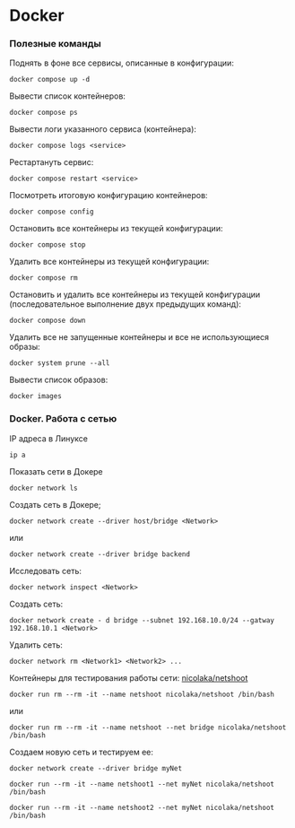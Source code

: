 # Docker

### Полезные команды

Поднять в фоне все сервисы, описанные в конфигурации:

```
docker compose up -d
```

Вывести список контейнеров:
```
docker compose ps
```

Вывести логи указанного сервиса (контейнера):
```
docker compose logs <service>
```

Рестартануть сервис:
```
docker compose restart <service>
```

Посмотреть итоговую конфигурацию контейнеров:
```
docker compose config
```

Остановить все контейнеры из текущей конфигурации:
```
docker compose stop
```

Удалить все контейнеры из текущей конфигурации:
```
docker compose rm
```

Остановить и удалить все контейнеры из текущей конфигурации (последовательное выполнение двух предыдущих команд):
```
docker compose down
```

Удалить все не запущенные контейнеры и все не использующиеся образы:
```
docker system prune --all
```

Вывести список образов:
```
docker images
```

### Docker. Работа с сетью
IP адреса в Линуксе
```
ip a
```


Показать сети в Докере
```
docker network ls
```

Создать сеть в Докере;
```
docker network create --driver host/bridge <Network>
```
или
```
docker network create --driver bridge backend
```


Исследовать сеть:
```
docker network inspect <Network>
```


Создать сеть:
```
docker network create - d bridge --subnet 192.168.10.0/24 --gatway 192.168.10.1 <Network>
```


Удалить сеть:
```
docker network rm <Network1> <Network2> ...
```


Контейнеры для тестирования работы сети:
[nicolaka/netshoot](https://hub.docker.com/r/nicolaka/netshoot)
```
docker run rm --rm -it --name netshoot nicolaka/netshoot /bin/bash
```
или
```
docker run rm --rm -it --name netshoot --net bridge nicolaka/netshoot /bin/bash
```


Создаем новую сеть и тестируем ее:
```
docker network create --driver bridge myNet
```
```
docker run --rm -it --name netshoot1 --net myNet nicolaka/netshoot /bin/bash
```
```
docker run --rm -it --name netshoot2 --net myNet nicolaka/netshoot /bin/bash
```
